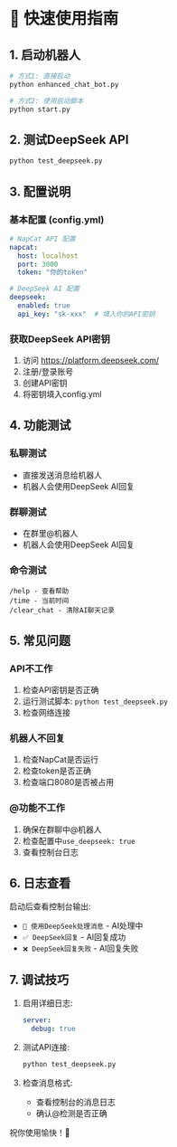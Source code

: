 # 🚀 快速使用指南

## 1. 启动机器人

```bash
# 方式1: 直接启动
python enhanced_chat_bot.py

# 方式2: 使用启动脚本
python start.py
```

## 2. 测试DeepSeek API

```bash
python test_deepseek.py
```

## 3. 配置说明

### 基本配置 (config.yml)

```yaml
# NapCat API 配置
napcat:
  host: localhost
  port: 3000
  token: "你的token"

# DeepSeek AI 配置  
deepseek:
  enabled: true
  api_key: "sk-xxx"  # 填入你的API密钥
```

### 获取DeepSeek API密钥

1. 访问 https://platform.deepseek.com/
2. 注册/登录账号
3. 创建API密钥
4. 将密钥填入config.yml

## 4. 功能测试

### 私聊测试
- 直接发送消息给机器人
- 机器人会使用DeepSeek AI回复

### 群聊测试
- 在群里@机器人
- 机器人会使用DeepSeek AI回复

### 命令测试
```
/help - 查看帮助
/time - 当前时间
/clear_chat - 清除AI聊天记录
```

## 5. 常见问题

### API不工作
1. 检查API密钥是否正确
2. 运行测试脚本: `python test_deepseek.py`
3. 检查网络连接

### 机器人不回复
1. 检查NapCat是否运行
2. 检查token是否正确
3. 检查端口8080是否被占用

### @功能不工作
1. 确保在群聊中@机器人
2. 检查配置中`use_deepseek: true`
3. 查看控制台日志

## 6. 日志查看

启动后查看控制台输出:
- `🤖 使用DeepSeek处理消息` - AI处理中
- `✅ DeepSeek回复` - AI回复成功
- `❌ DeepSeek回复失败` - AI回复失败

## 7. 调试技巧

1. 启用详细日志:
   ```yaml
   server:
     debug: true
   ```

2. 测试API连接:
   ```bash
   python test_deepseek.py
   ```

3. 检查消息格式:
   - 查看控制台的消息日志
   - 确认@检测是否正确

祝你使用愉快！🎉